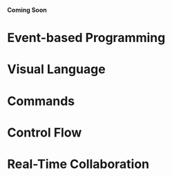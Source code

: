 **Coming Soon**

# Event-based Programming

# Visual Language

# Commands

# Control Flow

# Real-Time Collaboration